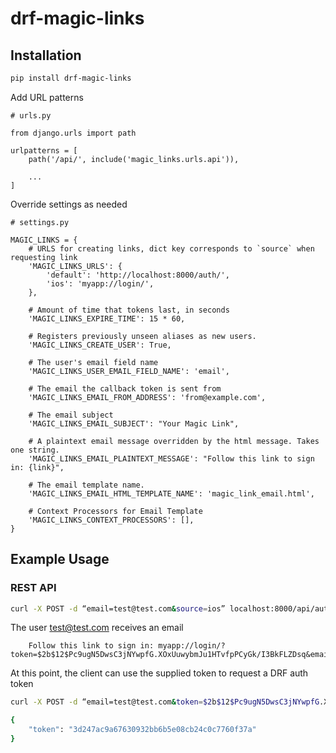 # drf-magic-links

## Installation

```bash
pip install drf-magic-links
```

Add URL patterns

```
# urls.py

from django.urls import path

urlpatterns = [
    path('/api/', include('magic_links.urls.api')),

    ...
]
```

Override settings as needed

```
# settings.py

MAGIC_LINKS = {
    # URLS for creating links, dict key corresponds to `source` when requesting link
    'MAGIC_LINKS_URLS': {
        'default': 'http://localhost:8000/auth/',
        'ios': 'myapp://login/',
    },

    # Amount of time that tokens last, in seconds
    'MAGIC_LINKS_EXPIRE_TIME': 15 * 60,

    # Registers previously unseen aliases as new users.
    'MAGIC_LINKS_CREATE_USER': True,

    # The user's email field name
    'MAGIC_LINKS_USER_EMAIL_FIELD_NAME': 'email',

    # The email the callback token is sent from
    'MAGIC_LINKS_EMAIL_FROM_ADDRESS': 'from@example.com',

    # The email subject
    'MAGIC_LINKS_EMAIL_SUBJECT': "Your Magic Link",

    # A plaintext email message overridden by the html message. Takes one string.
    'MAGIC_LINKS_EMAIL_PLAINTEXT_MESSAGE': "Follow this link to sign in: {link}",

    # The email template name.
    'MAGIC_LINKS_EMAIL_HTML_TEMPLATE_NAME': 'magic_link_email.html',

    # Context Processors for Email Template
    'MAGIC_LINKS_CONTEXT_PROCESSORS': [],
}

```

## Example Usage

### REST API

```bash
curl -X POST -d “email=test@test.com&source=ios” localhost:8000/api/auth/email/
```

The user test@test.com receives an email

```
    Follow this link to sign in: myapp://login/?token=$2b$12$Pc9ugN5DwsC3jNYwpfG.XOxUuwybmJu1HTvfpPCyGk/I3BkFLZDsq&email=drwho@tardis.com
```

At this point, the client can use the supplied token to request a DRF auth token

```bash
curl -X POST -d “email=test@test.com&token=$2b$12$Pc9ugN5DwsC3jNYwpfG.XOxUuwybmJu1HTvfpPCyGk/I3BkFLZDsq” localhost:8000/api/auth/token/

{
    "token": "3d247ac9a67630932bb6b5e08cb24c0c7760f37a"
}
```
